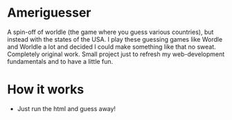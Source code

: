 # Ameriguesser
A spin-off of worldle (the game where you guess various countries), but instead with the states of the USA. I play these guessing games like Wordle and Worldle a lot
and decided I could make something like that no sweat. Completely original work. Small project just to refresh my web-development fundamentals and to have a little fun.

# How it works
- Just run the html and guess away!
